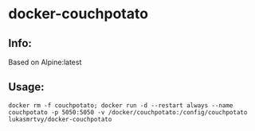 # docker-couchpotato

## Info:
Based on Alpine:latest

## Usage:
`docker rm -f couchpotato; docker run -d --restart always --name couchpotato -p 5050:5050 -v /docker/couchpotato:/config/couchpotato lukasmrtvy/docker-couchpotato`
